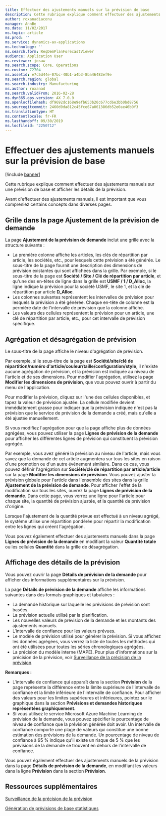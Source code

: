 ```yaml
---
title: Effectuer des ajustements manuels sur la prévision de base
description: Cette rubrique explique comment effectuer des ajustements manuels sur une prévision de base et afficher les détails de la prévision.
author: roxanadiaconu
manager: AnnBe
ms.date: 11/02/2017
ms.topic: article
ms.prod: ''
ms.service: dynamics-ax-applications
ms.technology: ''
ms.search.form: ReqDemPlanForecastViewer
audience: Application User
ms.reviewer: josaw
ms.search.scope: Core, Operations
ms.custom: 72704
ms.assetid: e7c5d44e-07bc-40b1-a4b3-8ba46483ef9e
ms.search.region: global
ms.search.industry: Manufacturing
ms.author: roxanad
ms.search.validFrom: 2016-02-28
ms.dyn365.ops.version: AX 7.0.0
ms.openlocfilehash: df9692dc168e9efb653b20c677cd6e3bb0bd8756
ms.sourcegitcommit: 2460d0da812c45fce67a061386db52e0ae46b0f3
ms.translationtype: HT
ms.contentlocale: fr-FR
ms.lasthandoff: 09/30/2019
ms.locfileid: "2250712"
---
```

# <a name="make-manual-adjustments-to-the-baseline-forecast"></a>Effectuer des ajustements manuels sur la prévision de base

[!include [banner](../includes/banner.md)]

Cette rubrique explique comment effectuer des ajustements manuels sur une prévision de base et afficher les détails de la prévision. 

Avant d'effectuer des ajustements manuels, il est important que vous compreniez certains concepts dans diverses pages.

## <a name="grid-on-the-adjusted-demand-forecast-page"></a>Grille dans la page Ajustement de la prévision de demande
La page **Ajustement de la prévision de demande** inclut une grille avec la structure suivante :

-   La première colonne affiche les articles, les clés de répartition par article, les sociétés, etc., pour lesquels cette prévision a été générée. Le sous-titre de la page fournit une description des dimensions de prévision existantes qui sont affichées dans la grille. Par exemple, si le sous-titre de la page est **Société / Site / Clé de répartition par article**, et qu'une des en-têtes de ligne dans la grille est **USMF / 1 / D\_Alloc**, la ligne indique la prévision pour la société USMF, le site 1, et la clé de répartition par article **D\_Alloc**.
-   Les colonnes suivantes représentent les intervalles de prévision pour lesquels la prévision a été générée. Chaque en-tête de colonne est la permière date de l'intervalle de prévision que la colonne affiche.
-   Les valeurs des cellules représentent la prévision pour un article, une clé de répartition par article, etc., pour cet intervalle de prévision spécifique.

## <a name="forecast-aggregation-and-de-aggregation"></a>Agrégation et désagrégation de prévision
Le sous-titre de la page affiche le niveau d'agrégation de prévision. 

Par exemple, si le sous-titre de la page est **Société/site/clé de répartition/numéro d'article/couleur/taille/configuration/style**, il n'existe aucune agrégation de prévision, et la prévision est indiquée au niveau de l'article et de ses dimensions. Pour modifier l'agrégation, utilisez la page **Modifier les dimensions de prévision**, que vous pouvez ouvrir à partir du menu de l'application. 

Pour modifier la prévision, cliquez sur l'une des cellules disponibles, et tapez la valeur de prévision ajustée. La cellule modifiée devient immédiatement grasse pour indiquer que la prévision indiquée n'est pas la prévision que le service de prévision de la demande a créé, mais qu'elle a été ajustée manuellement. 

Si vous modifiez l'agrégation pour que la page affiche plus de données agrégées, vous pouvez utiliser la page **Lignes de prévision de la demande** pour afficher les différentes lignes de prévision qui constituent la prévision agrégée. 

Par exemple, vous avez généré la prévision au niveau de l'article, mais vous savez que la demande de cet article augmentera sur tous les sites en raison d'une promotion ou d'un autre événement similaire. Dans ce cas, vous pouvez définir l'agrégation sur **Société/clé de répartition par article/article** sur la page **Modifier les dimensions de prévision**. Vous pouvez ajuster la prévision globale pour l'article dans l'ensemble des sites dans la grille **Ajustement de la prévision de demande**. Pour afficher l'effet de la modification sur tous les sites, ouvrez la page **Lignes de prévision de la demande**. Dans cette page, vous verrez une ligne pour l'article pour chaque site, la quantité de prévision ajustée, et la quantité de prévision d'origine. 

Lorsque l'ajustement de la quantité prévue est effectué à un niveau agrégé, le système utilise une répartition pondérée pour répartir la modification entre les lignes qui créent l'agrégation. 

Vous pouvez également effectuer des ajustements manuels dans la page **Lignes de prévision de la demande** en modifiant la valeur **Quantité totale** ou les cellules **Quantité** dans la grille de désagrégation.

## <a name="viewing-details-of-the-forecast"></a>Affichage des détails de la prévision
Vous pouvez ouvrir la page **Détails de prévision de la demande** pour afficher des informations supplémentaires sur la prévision. 

La page **Détails de prévision de la demande** affiche les informations suivantes dans des formats graphiques et tabulaires :

-   La demande historique sur laquelle les prévisions de prévision sont basées.
-   La prévision actuelle utilisé par la planification.
-   Les nouvelles valeurs de prévision de la demande et les montants des ajustements manuels.
-   L'intervalle de confiance pour les valeurs prévues.
-   Le modèle de prévision utilisé pour générer la prévision. Si vous affichez les données agrégées, vous verrez la liste de toutes les méthodes qui ont été utilisées pour toutes les séries chronologiques agrégées.
-   La précision du modèle interne (MAPE). Pour plus d'informations sur la précision de la prévision, voir [Surveillance de la précision de la prévision](monitor-forecast-accuracy.md).

**Remarques :**

-   L'intervalle de confiance qui apparaît dans la section **Prévision** de la page représente la différence entre la limite supérieure de l'intervalle de confiance et la limite inférieure de l'intervalle de confiance. Pour afficher des valeurs pour les limites supérieures et inférieures, pointez sur le graphique dans la section **Prévisions et demandes historiques représentées graphiquement**.
-   Si vous utilisez le service Microsoft Azure Machine Learning de prévision de la demande, vous pouvez spécifier le pourcentage de niveau de confiance que la prévision générée doit avoir. Un intervalle de confiance comporte une plage de valeurs qui constitue une bonne estimation des prévisions de la demande. Un pourcentage de niveau de confiance à 95 % indique qu'il existe un risque de 5 % que les prévisions de la demande se trouvent en dehors de l'intervalle de confiance.

Vous pouvez également effectuer des ajustements manuels de la prévision dans la page **Détails de prévision de la demande**, en modifiant les valeurs dans la ligne **Prévision** dans la section **Prévision**.

<a name="additional-resources"></a>Ressources supplémentaires
--------

[Surveillance de la précision de la prévision](monitor-forecast-accuracy.md)

[Génération de prévisions de base statistiques](generate-statistical-baseline-forecast.md)



